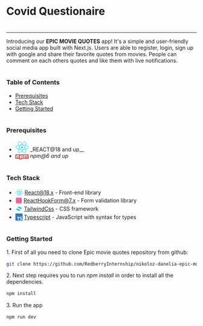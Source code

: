 <div style="display:flex; align-items: center">
  <h1 style="position:relative; top: -6px">Covid Questionaire</h1>
</div>

---

Introducing our **EPIC MOVIE QUOTES** app! It's a simple and user-friendly social media app built with Next.js. Users are able to register, login, sign up with google and share their favorite quotes from movies. People can comment on each others quotes and like them with live notifications.

#

### Table of Contents

- [Prerequisites](#prerequisites)
- [Tech Stack](#tech-stack)
- [Getting Started](#getting-started)

#

### Prerequisites

- <img src="readme/assets/react.png" width="35" style="position: relative; top: 4px" /> \_REACT@18 and up\_\_
- <img src="readme/assets/npm.png" width="35" style="position: relative; top: 4px" /> _*npm@6 and up*_

#

### Tech Stack

- <img src="readme/assets/react.png" height="18" style="position: relative; top: 4px" /> [React@18.x](https://react.dev/) - Front-end library
- <img src="readme/assets/react-hook-form.png" height="18" style="position: relative; top: 4px" /> [ReactHookForm@7.x](https://react-hook-form.com/) - Form validation library
- <img src="readme/assets/tailwind.png" height="19" style="position: relative; top: 4px" /> [TailwindCss](https://tailwindcss.com/docs/installation) - CSS framework
- <img src="readme/assets/typescript.png" height="19" style="position: relative; top: 4px" /> [Typescript](https://www.typescriptlang.org/) - JavaScript with syntax for types

#

### Getting Started

1\. First of all you need to clone Epic movie quotes repository from github:

```sh
git clone https://github.com/RedberryInternship/nikoloz-danelia-epic-movie-quotes-front
```

2\. Next step requires you to run _npm install_ in order to install all the dependencies.

```sh
npm install
```

3\. Run the app

```sh
npm run dev
```
